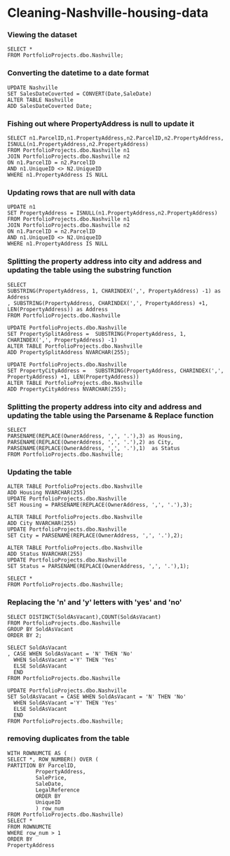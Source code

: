 # Cleaning-Nashville-housing-data

### Viewing the dataset
	SELECT *
	FROM PortfolioProjects.dbo.Nashville;

### Converting the datetime to a date format
	UPDATE Nashville
	SET SalesDateCoverted = CONVERT(Date,SaleDate)
	ALTER TABLE Nashville
	ADD SalesDateCoverted Date;

### Fishing out where PropertyAddress is null to update it
	SELECT n1.ParcelID,n1.PropertyAddress,n2.ParcelID,n2.PropertyAddress, ISNULL(n1.PropertyAddress,n2.PropertyAddress)
	FROM PortfolioProjects.dbo.Nashville n1
	JOIN PortfolioProjects.dbo.Nashville n2
	ON n1.ParcelID = n2.ParcelID
	AND n1.UniqueID <> N2.UniqueID
	WHERE n1.PropertyAddress IS NULL


### Updating rows that are null with data
	UPDATE n1
	SET PropertyAddress = ISNULL(n1.PropertyAddress,n2.PropertyAddress)
	FROM PortfolioProjects.dbo.Nashville n1
	JOIN PortfolioProjects.dbo.Nashville n2
	ON n1.ParcelID = n2.ParcelID
	AND n1.UniqueID <> N2.UniqueID
	WHERE n1.PropertyAddress IS NULL



### Splitting the property address into city and address and updating the table using the substring function
	SELECT 
	SUBSTRING(PropertyAddress, 1, CHARINDEX(',', PropertyAddress) -1) as Address
	, SUBSTRING(PropertyAddress, CHARINDEX(',', PropertyAddress) +1, LEN(PropertyAddress)) as Address
	FROM PortfolioProjects.dbo.Nashville

	UPDATE PortfolioProjects.dbo.Nashville
	SET PropertySplitAddress =  SUBSTRING(PropertyAddress, 1, CHARINDEX(',', PropertyAddress) -1) 
	ALTER TABLE PortfolioProjects.dbo.Nashville
	ADD PropertySplitAddress NVARCHAR(255);

	UPDATE PortfolioProjects.dbo.Nashville
	SET PropertyCityAddress =   SUBSTRING(PropertyAddress, CHARINDEX(',', PropertyAddress) +1, LEN(PropertyAddress)) 
	ALTER TABLE PortfolioProjects.dbo.Nashville
	ADD PropertyCityAddress NVARCHAR(255);



### Splitting the property address into city and address and updating the table using the Parsename & Replace function
	SELECT 
	PARSENAME(REPLACE(OwnerAddress, ',', '.'),3) as Housing,
	PARSENAME(REPLACE(OwnerAddress, ',', '.'),2) as City,
	PARSENAME(REPLACE(OwnerAddress, ',', '.'),1)  as Status
	FROM PortfolioProjects.dbo.Nashville;

### Updating the table
	ALTER TABLE PortfolioProjects.dbo.Nashville
	ADD Housing NVARCHAR(255)
	UPDATE PortfolioProjects.dbo.Nashville
	SET Housing = PARSENAME(REPLACE(OwnerAddress, ',', '.'),3);

	ALTER TABLE PortfolioProjects.dbo.Nashville
	ADD City NVARCHAR(255)
	UPDATE PortfolioProjects.dbo.Nashville
	SET City = PARSENAME(REPLACE(OwnerAddress, ',', '.'),2);

	ALTER TABLE PortfolioProjects.dbo.Nashville
	ADD Status NVARCHAR(255)
	UPDATE PortfolioProjects.dbo.Nashville
	SET Status = PARSENAME(REPLACE(OwnerAddress, ',', '.'),1);

	SELECT *
	FROM PortfolioProjects.dbo.Nashville;

### Replacing the 'n' and 'y' letters with 'yes' and 'no'
	SELECT DISTINCT(SoldAsVacant),COUNT(SoldAsVacant)
	FROM PortfolioProjects.dbo.Nashville
	GROUP BY SoldAsVacant
	ORDER BY 2;

	SELECT SoldAsVacant
	, CASE WHEN SoldAsVacant = 'N' THEN 'No'
	  WHEN SoldAsVacant ='Y' THEN 'Yes'
	  ELSE SoldAsVacant
	  END 
	FROM PortfolioProjects.dbo.Nashville

	UPDATE PortfolioProjects.dbo.Nashville
	SET SoldAsVacant = CASE WHEN SoldAsVacant = 'N' THEN 'No'
	  WHEN SoldAsVacant ='Y' THEN 'Yes'
	  ELSE SoldAsVacant
	  END 
	FROM PortfolioProjects.dbo.Nashville;



### removing duplicates from the table
	WITH ROWNUMCTE AS (
	SELECT *, ROW_NUMBER() OVER (
	PARTITION BY ParcelID,
		     PropertyAddress,
		     SalePrice,
		     SaleDate,
		     LegalReference
		     ORDER BY 
		     UniqueID 
		     ) row_num
	FROM PortfolioProjects.dbo.Nashville)
	SELECT * 
	FROM ROWNUMCTE
	WHERE row_num > 1
	ORDER BY
	PropertyAddress

